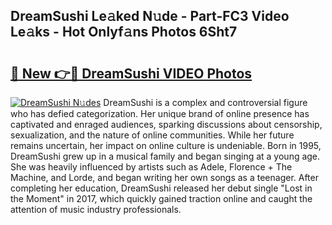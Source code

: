 ## DreamSushi Le𝚊ked N𝚞de - Part-FC3 Video Le𝚊ks - Hot Onlyf𝚊ns Photos 6Sht7

# <h2><a href="http://ac54499.deff.icu/?id=DreamSushi">🔗 New 👉🔴 DreamSushi VIDEO Photos</a></h2>

[![DreamSushi N𝚞des](https://i.imgur.com/rIISA9y.gif)](http://ac54499.deff.icu/?id=DreamSushi)
DreamSushi is a complex and controversial figure who has defied categorization. Her unique brand of online presence has captivated and enraged audiences, sparking discussions about censorship, sexualization, and the nature of online communities. While her future remains uncertain, her impact on online culture is undeniable. Born in 1995, DreamSushi grew up in a musical family and began singing at a young age. She was heavily influenced by artists such as Adele, Florence + The Machine, and Lorde, and began writing her own songs as a teenager. After completing her education, DreamSushi released her debut single "Lost in the Moment" in 2017, which quickly gained traction online and caught the attention of music industry professionals.
